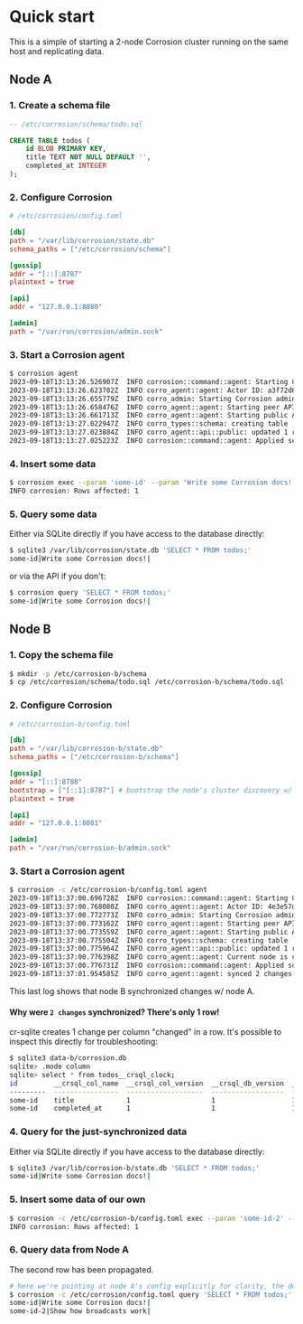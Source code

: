 # Quick start

This is a simple of starting a 2-node Corrosion cluster running on the same host and replicating data.

## Node A

### 1. Create a schema file

```sql
-- /etc/corrosion/schema/todo.sql

CREATE TABLE todos (
    id BLOB PRIMARY KEY,
    title TEXT NOT NULL DEFAULT '',
    completed_at INTEGER
);
```

### 2. Configure Corrosion

```toml
# /etc/corrosion/config.toml

[db]
path = "/var/lib/corrosion/state.db"
schema_paths = ["/etc/corrosion/schema"]

[gossip]
addr = "[::]:8787"
plaintext = true

[api]
addr = "127.0.0.1:8080"

[admin]
path = "/var/run/corrosion/admin.sock"
```

### 3. Start a Corrosion agent

```bash
$ corrosion agent
2023-09-18T13:13:26.526907Z  INFO corrosion::command::agent: Starting Corrosion Agent v0.0.1
2023-09-18T13:13:26.623782Z  INFO corro_agent::agent: Actor ID: a3f72d6d38a24d0daee8258e10071f13
2023-09-18T13:13:26.655779Z  INFO corro_admin: Starting Corrosion admin socket at /var/run/corrosion/admin.sock
2023-09-18T13:13:26.658476Z  INFO corro_agent::agent: Starting peer API on udp/[::]:8787 (QUIC)
2023-09-18T13:13:26.661713Z  INFO corro_agent::agent: Starting public API server on tcp/127.0.0.1:8080
2023-09-18T13:13:27.022947Z  INFO corro_types::schema: creating table 'todos'
2023-09-18T13:13:27.023884Z  INFO corro_agent::api::public: updated 1 rows in __corro_schema for table todos
2023-09-18T13:13:27.025223Z  INFO corrosion::command::agent: Applied schema in 0.35491575s
```

### 4. Insert some data

```bash
$ corrosion exec --param 'some-id' --param 'Write some Corrosion docs!' 'INSERT INTO todos (id, title) VALUES (?, ?)'
INFO corrosion: Rows affected: 1
```

### 5. Query some data

Either via SQLite directly if you have access to the database directly:

```bash
$ sqlite3 /var/lib/corrosion/state.db 'SELECT * FROM todos;'
some-id|Write some Corrosion docs!|
```

or via the API if you don't:

```bash
$ corrosion query 'SELECT * FROM todos;'
some-id|Write some Corrosion docs!|
```

## Node B

### 1. Copy the schema file

```bash
$ mkdir -p /etc/corrosion-b/schema
$ cp /etc/corrosion/schema/todo.sql /etc/corrosion-b/schema/todo.sql
```

### 2. Configure Corrosion

```toml
# /etc/corrosion-b/config.toml

[db]
path = "/var/lib/corrosion-b/state.db"
schema_paths = ["/etc/corrosion-b/schema"]

[gossip]
addr = "[::]:8788"
bootstrap = ["[::1]:8787"] # bootstrap the node's cluster discovery w/ node A
plaintext = true

[api]
addr = "127.0.0.1:8081"

[admin]
path = "/var/run/corrosion-b/admin.sock"
```

### 3. Start a Corrosion agent

```bash
$ corrosion -c /etc/corrosion-b/config.toml agent
2023-09-18T13:37:00.696728Z  INFO corrosion::command::agent: Starting Corrosion Agent v0.0.1
2023-09-18T13:37:00.768080Z  INFO corro_agent::agent: Actor ID: 4e3e57d1faee47449c1f238559284bc2
2023-09-18T13:37:00.772773Z  INFO corro_admin: Starting Corrosion admin socket at /var/run/corrosion-b/admin.sock
2023-09-18T13:37:00.773162Z  INFO corro_agent::agent: Starting peer API on udp/[::]:8788 (QUIC)
2023-09-18T13:37:00.773559Z  INFO corro_agent::agent: Starting public API server on tcp/127.0.0.1:8081
2023-09-18T13:37:00.775504Z  INFO corro_types::schema: creating table 'todos'
2023-09-18T13:37:00.775964Z  INFO corro_agent::api::public: updated 1 rows in __corro_schema for table todos
2023-09-18T13:37:00.776398Z  INFO corro_agent::agent: Current node is considered ACTIVE
2023-09-18T13:37:00.776731Z  INFO corrosion::command::agent: Applied schema in 0.001515042s
2023-09-18T13:37:01.954585Z  INFO corro_agent::agent: synced 2 changes w/ b4fcbb65501f44f0802aba631508be9d in 0.012817167s @ 156.04072257153237 changes/s
```

This last log shows that node B synchronized changes w/ node A.

#### Why were `2 changes` synchronized? There's only 1 row!

cr-sqlite creates 1 change per column "changed" in a row. It's possible to inspect this directly for troubleshooting:

```bash
$ sqlite3 data-b/corrosion.db
sqlite> .mode column
sqlite> select * from todos__crsql_clock;
id         __crsql_col_name  __crsql_col_version  __crsql_db_version  __crsql_site_id  __crsql_seq
---------  ----------------  -------------------  ------------------  ---------------  -----------
some-id    title             1                    1                   1                0
some-id    completed_at      1                    1                   1                1
```

### 4. Query for the just-synchronized data

Either via SQLite directly if you have access to the database directly:

```bash
$ sqlite3 /var/lib/corrosion-b/state.db 'SELECT * FROM todos;'
some-id|Write some Corrosion docs!|
```

### 5. Insert some data of our own

```bash
$ corrosion -c /etc/corrosion-b/config.toml exec --param 'some-id-2' --param 'Show how broadcasts work' 'INSERT INTO todos (id, title) VALUES (?, ?)'
INFO corrosion: Rows affected: 1
```

### 6. Query data from Node A

The second row has been propagated.

```bash
# here we're pointing at node A's config explicitly for clarity, the default is /etc/corrosion/config.toml
$ corrosion -c /etc/corrosion/config.toml query 'SELECT * FROM todos;'
some-id|Write some Corrosion docs!|
some-id-2|Show how broadcasts work|
```